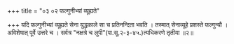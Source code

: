 +++
title = "०३ ०२ फल्गुनीभ्यां व्यूह्यते"

+++
यदि फल्गुनीभ्यां व्यूह्यते सेना युद्धकाले सा च प्रतिनन्दिता भवति ।
तस्मात् सेनाव्यूहे प्रशस्ते फल्गुन्यौ ।
अविशेषात् पूर्वे उत्तरे च ।
सर्वत्र "नक्षत्रे च लुपी"(पा.सू.२-३-४५.)त्यधिकरणे तृतीया ॥२॥
